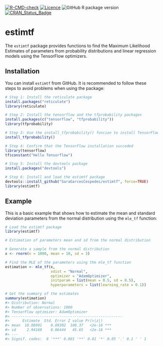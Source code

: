 
<!-- README.md is generated from README.Rmd. Please edit that file -->

<!-- badges: start -->

[![R-CMD-check](https://github.com/SaraGarcesCespedes/estimtf/workflows/R-CMD-check/badge.svg)](https://github.com/SaraGarcesCespedes/estimtf/actions)
[![Licence](https://img.shields.io/badge/licence-GPL--3-blue.svg)](https://www.gnu.org/licenses/gpl-3.0.en.html)
![GitHub R package
version](https://img.shields.io/github/r-package/v/SaraGarcesCespedes/estimtf)
[![CRAN\_Status\_Badge](https://www.r-pkg.org/badges/version/estimtf)](https://cran.r-project.org/package=estimtf)
<!-- [![Travis build status](https://travis-ci.com/SaraGarcesCespedes/estimtf.svg?branch=master)](https://travis-ci.com/SaraGarcesCespedes/estimtf) -->
<!-- badges: end -->

# estimtf

The `estimtf` package provides functions to find the Maximum Likelihood
Estimates of parameters from probability distributions and linear
regression models using the TensorFlow optimizers.

## Installation

You can install `estimtf` from GitHub. It is recommended to follow these
steps to avoid problems when using the package:

``` r
# Step 1: Install the reticulate package
install.packages("reticulate")
library(reticulate)

# Step 2: Install the tensorflow and the tfprobability packages
install.packages(c("tensorflow", "tfprobability"))
library(tfprobability)

# Step 3: Use the install_tfprobability() funcion to install TensorFlow and TensorFlow Probability modules
install_tfprobability()

# Step 4: Confirm that the TensorFlow installation succeded
library(tensorflow)
tf$constant("Hello Tensorflow")

# Step 5: Install the devtools package
install.packages("devtools")

# Step 6: Install and load the estimtf package
devtools::install_github("SaraGarcesCespedes/estimtf", force=TRUE)
library(estimtf)
```

## Example

This is a basic example that shows how to estimate the mean and standard
deviation parameters from the normal distribution using the `mle_tf`
function:

``` r
# Load the estimtf package
library(estimtf)

# Estimation of parameters mean and sd from the normal distribution

# Generate a sample from the normal distribution
x <- rnorm(n = 1000, mean = 10, sd = 3)

# Find the MLE of the parameters using the mle_tf function
estimation <- mle_tf(x, 
                     xdist = "Normal", 
                     optimizer = "AdamOptimizer",
                     initparam = list(mean = 0.5, sd = 0.5),
                     hyperparameters = list(learning_rate = 0.1))

# Get the summary of the estimates
summary(estimation)
#> Distribution: Normal 
#> Number of observations: 1000 
#> TensorFlow optimizer: AdamOptimizer 
#> ---------------------------------------------------
#>      Estimate  Std. Error Z value Pr(>|z|)    
#> mean  10.08091    0.09302  108.37   <2e-16 ***
#> sd     2.94169    0.06444   45.65   <2e-16 ***
#> ---
#> Signif. codes:  0 '***' 0.001 '**' 0.01 '*' 0.05 '.' 0.1 ' ' 1
```
